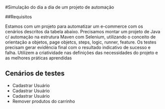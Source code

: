 #Simulação do dia a dia de um projeto de automação 

##Requisitos

Estamos com um projeto para automatizar um e-commerce com os cenários descritos da tabela abaixo. 
Precisamos montar um projeto de Java c/ automação na estrutura Maven com Selenium, utilizando o conceito de orientação a objetos, page objetcs, steps, logic, runner, feature. 
Os testes precisam gerar evidência final com o resultado indicativo de sucesso e falha. 
Utilizem a criatividade nas definições das necessidades do projeto e as melhores práticas aprendidas 

## Cenários de testes 
- Cadastrar Usuário 
- Cadastrar Usuário 
- Cadastrar Usuário 
- Remover produtos do carrinho

